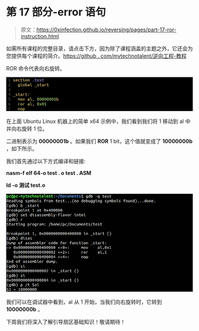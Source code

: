 # 第 17 部分-error 语句

> 原文：<https://0xinfection.github.io/reversing/pages/part-17-ror-instruction.html>

如需所有课程的完整目录，请点击下方，因为除了课程涵盖的主题之外，它还会为您提供每个课程的简介。[https://github . com/mytechnotalent/逆向工程-教程](https://github.com/mytechnotalent/Reverse-Engineering-Tutorial)

ROR 命令代表向右旋转。

![](img/9fd555d655446f3980b80d3ce24c66ce.png)

在上面 Ubuntu Linux 机器上的简单 x64 示例中，我们看到我们将 1 移动到 al 中并向右旋转 1 位。

二进制表示为 **00000001b** 。如果我们 **ROR** 1 bit，这个值就变成了 **10000000b** ，如下所示。

我们首先通过以下方式编译和链接:

**nasm-f elf 64-o test . o test . ASM**

**ld -o 测试 test.o**

![](img/ad952624029ccf64b735d86100f4cc8f.png)

我们可以在调试器中看到，al 从 1 开始，当我们向右旋转时，它转到 **10000000b** 。

下周我们将深入了解引导扇区基础知识！敬请期待！